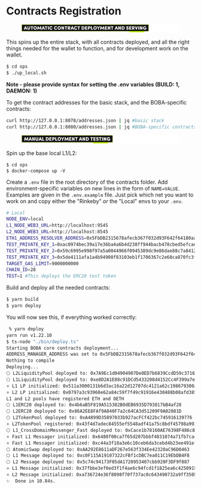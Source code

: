 # Contracts Registration



<figure><img src="../../../.gitbook/assets/Artboard 1 (2).png" alt=""><figcaption></figcaption></figure>

This spins up the entire stack, with all contracts deployed, and all the right things needed for the wallet to function, and for development work on the wallet.

```bash
$ cd ops
$ ./up_local.sh
```

**Note - please provide syntax for setting the .env variables (BUILD: 1, DAEMON: 1)**

To get the contract addresses for the basic stack, and the BOBA-specific contracts:

```bash
curl http://127.0.0.1:8078/addresses.json | jq #basic stack
curl http://127.0.0.1:8080/addresses.json | jq #BOBA-specific contracts
```



<figure><img src="../../../.gitbook/assets/Artboard 2 (3).png" alt=""><figcaption></figcaption></figure>

Spin up the base local L1/L2:

```
$ cd ops
$ docker-compose up -V
```

Create a `.env` file in the root directory of the contracts folder. Add environment-specific variables on new lines in the form of `NAME=VALUE`. Examples are given in the `.env.example` file. Just pick which net you want to work on and copy either the "Rinkeby" _or_ the "Local" envs to your `.env`.

```bash
# Local
NODE_ENV=local
L1_NODE_WEB3_URL=http://localhost:9545
L2_NODE_WEB3_URL=http://localhost:8545
ETH1_ADDRESS_RESOLVER_ADDRESS=0x5FbDB2315678afecb367f032d93F642f64180aa3
TEST_PRIVATE_KEY_1=0xac0974bec39a17e36ba4a6b4d238ff944bacb478cbed5efcae784d7bf4f2ff80
TEST_PRIVATE_KEY_2=0x59c6995e998f97a5a0044966f0945389dc9e86dae88c7a8412f4603b6b78690d
TEST_PRIVATE_KEY_3=0x5de4111afa1a4b94908f83103eb1f1706367c2e68ca870fc3fb9a804cdab365a
TARGET_GAS_LIMIT=9000000000
CHAIN_ID=28
TEST=1 #This deploys the ERC20 test token
```

Build and deploy all the needed contracts:

```bash
$ yarn build
$ yarn deploy
```

You will now see this, if everything worked correctly:

```bash
 % yarn deploy
yarn run v1.22.10
$ ts-node "./bin/deploy.ts"
Starting BOBA core contracts deployment...
ADDRESS_MANAGER_ADDRESS was set to 0x5FbDB2315678afecb367f032d93F642f64180aa3
Nothing to compile
Deploying...
🌕 L2LiquidityPool deployed to: 0x7A9Ec1d04904907De0ED7b6839CcdD59c3716AC9
🌕 L1LiquidityPool deployed to: 0xe8D2A1E88c91DCd5433208d4152Cc4F399a7e91d
⭐️ L1 LP initialized: 0x511a3000131b6d3ac16a22d12707dc4121a62c198679300a081cfa9586b32d89
⭐️ L2 LP initialized: 0x0797a3c93960e62a84c59f7f49c91916e430488b08afd38519ef9ac057eabec6
L1 and L2 pools have registered ETH and OETH
🌕 L1ERC20 deployed to: 0x4b6aB5F819A515382B0dEB6935D793817bB4af28
🌕 L2ERC20 deployed to: 0x86A2EE8FAf9A840F7a2c64CA3d51209F9A02081D
🌕 L2TokenPool deployed to: 0xA4899D35897033b927acFCf422bc745916139776
⭐️ L2TokenPool registered: 0x43f4d7adec84555ef5548adf41a75c8bdf45798a993cf4d5e42e2b31ab140d01
🌕 L1_CrossDomainMessenger_Fast deployed to: 0xCace1b78160AE76398F486c8a18044da0d66d86D
⭐️ Fast L1 Messager initialized: 0x6480f00ca7f65d207bbbf4831074a71fb7ca4b6d999aeb78fbb5fb3841938362
⭐️ Fast L1 Messager initialized: 0xc44a3f18a3e6c10ceb6da3cebd4b23ee491ef6947ab3bf05574260e3c7f8c206
🌕 AtomicSwap deployed to: 0xAA292E8611aDF267e563f334Ee42320aC96D0463
🌕 L1 Message deployed to: 0xc0F115A19107322cFBf1cDBC7ea011C19EbDB4F8
🌕 L2 Message deployed to: 0x5c74c94173F05dA1720953407cbb920F3DF9f887
⭐️ L1 Message initialized: 0x37fbbe3ef0ed3f1f4ae6c94fcd1f1825ea6c425091b038c4d4541c8760ea2c53
⭐️ L2 Message initialized: 0xa736724e36f8098f70f737ac0c643490732a9ff350bd0fc9629a6face73178a8
✨  Done in 10.84s.
```
